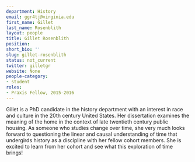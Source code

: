 ```yaml
---
department: History
email: ggr4tj@virginia.edu
first_name: Gillet
last_name: Rosenblith
layout: people
title: Gillet Rosenblith
position:
short_bio: ''
slug: gillet-rosenblith
status: not_current
twitter: gilletgr
website: None
people-category:
- student
roles:
- Praxis Fellow, 2015-2016
---
```


Gillet is a PhD candidate in the history department with an interest in race and culture in the 20th century United States. Her dissertation examines the meaning of the home in the context of late twentieth century public housing. As someone who studies change over time, she very much looks forward to questioning the linear and causal understanding of time that undergirds history as a discipline with her fellow cohort members. She is excited to learn from her cohort and see what this exploration of time brings!
